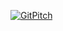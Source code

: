 [![GitPitch](https://gitpitch.com/assets/badge.svg)](https://gitpitch.com/zeljkot/presentations/javantura?grs=github&t=white&p=kotlin)
